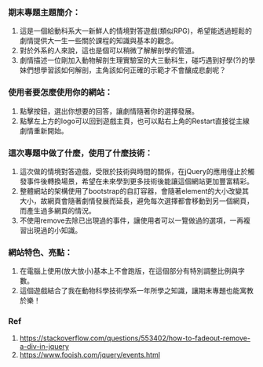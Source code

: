 ### 期末專題主題簡介：
  1. 這是一個給動科系大一新鮮人的情境對答遊戲(類似RPG)，希望能透過輕鬆的劇情提供大一生一些關於課程的知識與基本的觀念。
  2. 對於外系的人來說，這也是個可以稍微了解解剖學的管道。
  3. 劇情描述一位剛加入動物解剖生理實驗室的大三動科生，碰巧遇到好學(?)的學妹們想學習該如何解剖，主角該如何正確的示範才不會釀成悲劇呢？

### 使用者要怎麼使用你的網站：
  1. 點擊按鈕，選出你想要的回答，讓劇情隨著你的選擇發展。
  2. 點擊左上方的logo可以回到遊戲主頁，也可以點右上角的Restart直接從主線劇情重新開始。

### 這次專題中做了什麼，使用了什麼技術：
  1. 這次做的情境對答遊戲，受限於技術與時間的關係，在jQuery的應用僅止於觸發事件後轉換場景，希望在未來學到更多技術後能讓這個網站更加豐富精彩。
  2. 整體網站的架構使用了bootstrap的自訂容器，會隨著element的大小改變其大小，故網頁會隨著劇情發展而延長，避免每次選擇都會移動到另一個網頁，而產生過多網頁的情況。
  3. 不使用remove去除已出現過的事件，讓使用者可以一覽做過的選項，一再複習出現過的小知識。

### 網站特色、亮點：
  1. 在電腦上使用(放大放小)基本上不會跑版，在這個部分有特別調整比例與字數。
  2. 這個遊戲結合了我在動物科學技術學系一年所學之知識，讓期末專題也能寓教於樂！


### Ref
1. https://stackoverflow.com/questions/553402/how-to-fadeout-remove-a-div-in-jquery
2. https://www.fooish.com/jquery/events.html
